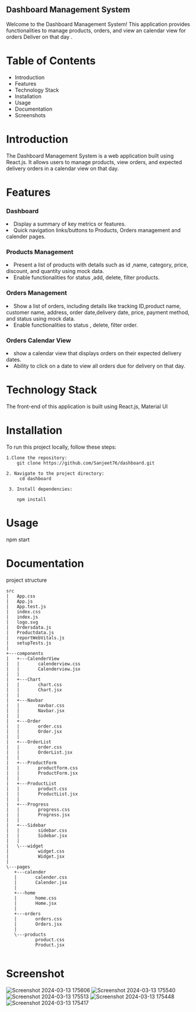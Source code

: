 
## Dashboard Management System
Welcome to the Dashboard Management System! This application provides functionalities to manage products, orders, and view an  calendar view for orders Deliver on that day .

# Table of Contents
<ul>
    <li>Introduction</li>
    <li>Features</li>
    <li>Technology Stack</li>
    <li>Installation</li>
    <li>Usage</li>
    <li>Documentation</li>
    <li>Screenshots</li>
</ul>

# Introduction
The Dashboard Management System is a web application built using React.js. It allows users to manage products, view orders, and  expected delivery orders in a calendar view on that day.

# Features

### Dashboard 

<li>Display a summary of key metrics or features.</li>
 <li> Quick navigation links/buttons to Products, Orders management and calender pages.</li>



### Products Management 
 
<li> Present a list of products with details such as id ,name, category, price, discount, and  quantity using mock data.</li>
<li>
 Enable functionalities for  status ,add, delete, filter  products.
  </il>

### Orders Management 
<li> Show a list of orders, including details like tracking ID,product name, customer name, address, order date,delivery date, price, payment method,  and status using mock data.</li>
 <li>Enable functionalities to  status , delete, filter  order.</li>


### Orders Calendar View 
<li> show  a calendar view that displays orders on their expected delivery dates.</li>
<li>  Ability to click on a date to view all orders due for delivery on that day.</li>


# Technology Stack
The front-end of this application is built using React.js, Material UI


# Installation
 To run this project locally, follow these steps:

    1.Clone the repository:
        git clone https://github.com/Sanjeet76/dashboard.git

    2. Navigate to the project directory:
         cd dashboard

     3. Install dependencies:

        npm install
# Usage
npm start


# Documentation

 project structure
 ```       
src
|   App.css
|   App.js
|   App.test.js
|   index.css
|   index.js
|   logo.svg
|   Ordersdata.js
|   Productdata.js
|   reportWebVitals.js
|   setupTests.js
|   
+---components
|   +---CalenderView
|   |       calenderview.css
|   |       Calenderview.jsx
|   |       
|   +---Chart
|   |       chart.css
|   |       Chart.jsx
|   |       
|   +---Navbar
|   |       navbar.css
|   |       Navbar.jsx
|   |       
|   +---Order
|   |       order.css
|   |       Order.jsx
|   |       
|   +---OrderList
|   |       order.css
|   |       OrderList.jsx
|   |       
|   +---ProductForm
|   |       productform.css
|   |       ProductForm.jsx
|   |       
|   +---ProductList
|   |       product.css
|   |       ProductList.jsx
|   |       
|   +---Progress
|   |       progress.css
|   |       Progress.jsx
|   |       
|   +---Sidebar
|   |       sidebar.css
|   |       Sidebar.jsx
|   |       
|   \---widget
|           widget.css
|           Widget.jsx
|           
\---pages
    +---calender
    |       calender.css
    |       Calender.jsx
    |       
    +---home
    |       home.css
    |       Home.jsx
    |       
    +---orders
    |       orders.css
    |       Orders.jsx
    |       
    \---products
            product.css
            Product.jsx
            
```
# Screenshot
![Screenshot 2024-03-13 175606](https://github.com/Sanjeet76/dashboard/assets/96953921/bdc86e65-b20f-4251-86f8-591fae07d8ce)
![Screenshot 2024-03-13 175540](https://github.com/Sanjeet76/dashboard/assets/96953921/f079a465-0414-483c-871b-d0fe6a9aa252)
![Screenshot 2024-03-13 175513](https://github.com/Sanjeet76/dashboard/assets/96953921/7090f0ab-50fa-4eed-a413-c9ff3ac83e53)
![Screenshot 2024-03-13 175448](https://github.com/Sanjeet76/dashboard/assets/96953921/6075624e-367c-467c-9972-14e5e4906770)
![Screenshot 2024-03-13 175417](https://github.com/Sanjeet76/dashboard/assets/96953921/3620ec96-67b5-44af-8242-156ba73ddf95)
